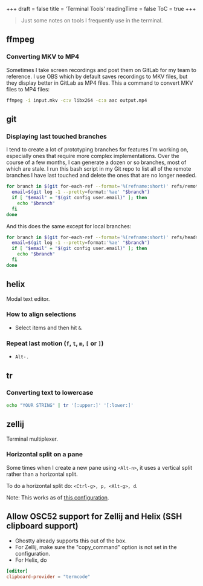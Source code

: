 +++
draft = false
title = 'Terminal Tools'
readingTime = false
ToC = true
+++

> Just some notes on tools I frequently use in the terminal.

## ffmpeg

### Converting MKV to MP4

Sometimes I take screen recordings and post them on GitLab for my team to reference. I use OBS which by default saves recordings to MKV files, but they display better in GitLab as MP4 files. This a command to convert MKV files to MP4 files:

```bash {caption="Generated by ChatGPT"}
ffmpeg -i input.mkv -c:v libx264 -c:a aac output.mp4
```

## git

### Displaying last touched branches

I tend to create a lot of prototyping branches for features I'm working on, especially ones that require more complex implementations. Over the course of a few months, I can generate a dozen or so branches, most of which are stale. I run this bash script in my Git repo to list all of the remote branches I have last touched and delete the ones that are no longer needed.

```bash {caption="Generated by ChatGPT"}
for branch in $(git for-each-ref --format='%(refname:short)' refs/remotes/); do
  email=$(git log -1 --pretty=format:'%ae' "$branch")
  if [ "$email" = "$(git config user.email)" ]; then
    echo "$branch"
  fi
done
```

And this does the same except for local branches:
```bash
for branch in $(git for-each-ref --format='%(refname:short)' refs/heads/); do
  email=$(git log -1 --pretty=format:'%ae' "$branch")
  if [ "$email" = "$(git config user.email)" ]; then
    echo "$branch"
  fi
done
```

## helix

Modal text editor.

### How to align selections

- Select items and then hit `&`.

### Repeat last motion (`f`, `t`, `m`, `[` or `]`)

- `Alt-.`

## tr

### Converting text to lowercase

```bash
echo "YOUR STRING" | tr '[:upper:]' '[:lower:]'
```

## zellij

Terminal multiplexer.

### Horizontal split on a pane

Some times when I create a new pane using `<Alt-n>`, it uses a vertical split rather than a horizontal split.

To do a horizontal split do: `<Ctrl-g>, p, <Alt-g>, d`.

Note: This works as of [this configuration](https://github.com/asungy/loadout/blob/e06a468456e4c3079bd83b6f0805994bdf29e8f8/home/config/zellij/config.kdl).

## Allow OSC52 support for Zellij and Helix (SSH clipboard support)
- Ghostty already supports this out of the box.
- For Zellij, make sure the "copy_command" option is not set in the configuration.
- For Helix, do
```toml
[editor]
clipboard-provider = "termcode"
```